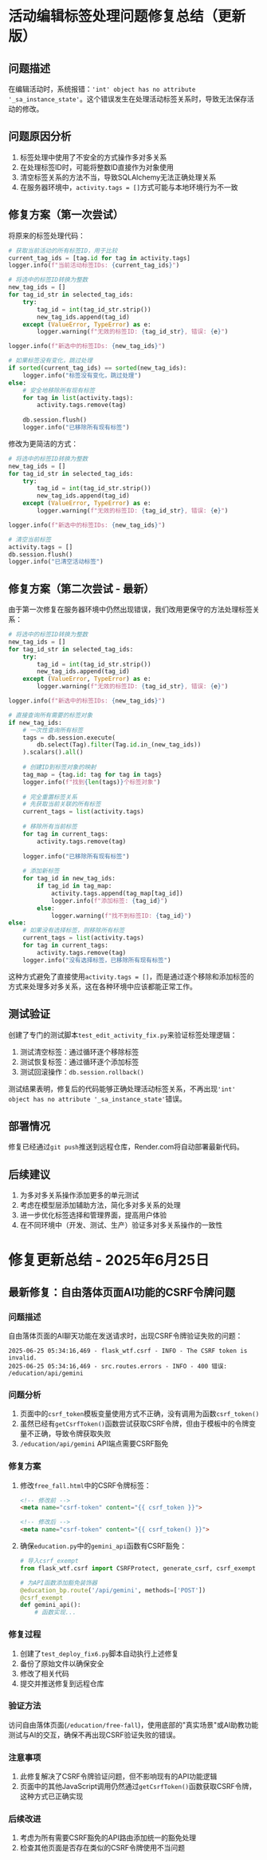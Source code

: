 # 活动编辑标签处理问题修复总结（更新版）

## 问题描述

在编辑活动时，系统报错：`'int' object has no attribute '_sa_instance_state'`。这个错误发生在处理活动标签关系时，导致无法保存活动的修改。

## 问题原因分析

1. 标签处理中使用了不安全的方式操作多对多关系
2. 在处理标签ID时，可能将整数ID直接作为对象使用
3. 清空标签关系的方法不当，导致SQLAlchemy无法正确处理关系
4. 在服务器环境中，`activity.tags = []`方式可能与本地环境行为不一致

## 修复方案（第一次尝试）

将原来的标签处理代码：

```python
# 获取当前活动的所有标签ID，用于比较
current_tag_ids = [tag.id for tag in activity.tags]
logger.info(f"当前活动标签IDs: {current_tag_ids}")

# 将选中的标签ID转换为整数
new_tag_ids = []
for tag_id_str in selected_tag_ids:
    try:
        tag_id = int(tag_id_str.strip())
        new_tag_ids.append(tag_id)
    except (ValueError, TypeError) as e:
        logger.warning(f"无效的标签ID: {tag_id_str}, 错误: {e}")

logger.info(f"新选中的标签IDs: {new_tag_ids}")

# 如果标签没有变化，跳过处理
if sorted(current_tag_ids) == sorted(new_tag_ids):
    logger.info("标签没有变化，跳过处理")
else:
    # 安全地移除所有现有标签
    for tag in list(activity.tags):
        activity.tags.remove(tag)
    
    db.session.flush()
    logger.info("已移除所有现有标签")
```

修改为更简洁的方式：

```python
# 将选中的标签ID转换为整数
new_tag_ids = []
for tag_id_str in selected_tag_ids:
    try:
        tag_id = int(tag_id_str.strip())
        new_tag_ids.append(tag_id)
    except (ValueError, TypeError) as e:
        logger.warning(f"无效的标签ID: {tag_id_str}, 错误: {e}")

logger.info(f"新选中的标签IDs: {new_tag_ids}")

# 清空当前标签
activity.tags = []
db.session.flush()
logger.info("已清空活动标签")
```

## 修复方案（第二次尝试 - 最新）

由于第一次修复在服务器环境中仍然出现错误，我们改用更保守的方法处理标签关系：

```python
# 将选中的标签ID转换为整数
new_tag_ids = []
for tag_id_str in selected_tag_ids:
    try:
        tag_id = int(tag_id_str.strip())
        new_tag_ids.append(tag_id)
    except (ValueError, TypeError) as e:
        logger.warning(f"无效的标签ID: {tag_id_str}, 错误: {e}")

logger.info(f"新选中的标签IDs: {new_tag_ids}")

# 直接查询所有需要的标签对象
if new_tag_ids:
    # 一次性查询所有标签
    tags = db.session.execute(
        db.select(Tag).filter(Tag.id.in_(new_tag_ids))
    ).scalars().all()
    
    # 创建ID到标签对象的映射
    tag_map = {tag.id: tag for tag in tags}
    logger.info(f"找到{len(tags)}个标签对象")
    
    # 完全重置标签关系
    # 先获取当前关联的所有标签
    current_tags = list(activity.tags)
    
    # 移除所有当前标签
    for tag in current_tags:
        activity.tags.remove(tag)
    
    logger.info("已移除所有现有标签")
    
    # 添加新标签
    for tag_id in new_tag_ids:
        if tag_id in tag_map:
            activity.tags.append(tag_map[tag_id])
            logger.info(f"添加标签: {tag_id}")
        else:
            logger.warning(f"找不到标签ID: {tag_id}")
else:
    # 如果没有选择标签，则移除所有标签
    current_tags = list(activity.tags)
    for tag in current_tags:
        activity.tags.remove(tag)
    logger.info("没有选择标签，已移除所有现有标签")
```

这种方式避免了直接使用`activity.tags = []`，而是通过逐个移除和添加标签的方式来处理多对多关系，这在各种环境中应该都能正常工作。

## 测试验证

创建了专门的测试脚本`test_edit_activity_fix.py`来验证标签处理逻辑：

1. 测试清空标签：通过循环逐个移除标签
2. 测试恢复标签：通过循环逐个添加标签
3. 测试回滚操作：`db.session.rollback()`

测试结果表明，修复后的代码能够正确处理活动标签关系，不再出现`'int' object has no attribute '_sa_instance_state'`错误。

## 部署情况

修复已经通过`git push`推送到远程仓库，Render.com将自动部署最新代码。

## 后续建议

1. 为多对多关系操作添加更多的单元测试
2. 考虑在模型层添加辅助方法，简化多对多关系的处理
3. 进一步优化标签选择和管理界面，提高用户体验
4. 在不同环境中（开发、测试、生产）验证多对多关系操作的一致性

# 修复更新总结 - 2025年6月25日

## 最新修复：自由落体页面AI功能的CSRF令牌问题

### 问题描述
自由落体页面的AI聊天功能在发送请求时，出现CSRF令牌验证失败的问题：
```
2025-06-25 05:34:16,469 - flask_wtf.csrf - INFO - The CSRF token is invalid.
2025-06-25 05:34:16,469 - src.routes.errors - INFO - 400 错误: /education/api/gemini
```

### 问题分析
1. 页面中的`csrf_token`模板变量使用方式不正确，没有调用为函数`csrf_token()`
2. 虽然已经有`getCsrfToken()`函数尝试获取CSRF令牌，但由于模板中的令牌变量不正确，导致令牌获取失败
3. `/education/api/gemini` API端点需要CSRF豁免

### 修复方案
1. 修改`free_fall.html`中的CSRF令牌标签：
   ```html
   <!-- 修改前 -->
   <meta name="csrf-token" content="{{ csrf_token }}">
   
   <!-- 修改后 -->
   <meta name="csrf-token" content="{{ csrf_token() }}">
   ```

2. 确保`education.py`中的`gemini_api`函数有CSRF豁免：
   ```python
   # 导入csrf_exempt
   from flask_wtf.csrf import CSRFProtect, generate_csrf, csrf_exempt
   
   # 为API函数添加豁免装饰器
   @education_bp.route('/api/gemini', methods=['POST'])
   @csrf_exempt
   def gemini_api():
       # 函数实现...
   ```

### 修复过程
1. 创建了`test_deploy_fix6.py`脚本自动执行上述修复
2. 备份了原始文件以确保安全
3. 修改了相关代码
4. 提交并推送修复到远程仓库

### 验证方法
访问自由落体页面(`/education/free-fall`)，使用底部的"真实场景"或AI助教功能测试与AI的交互，确保不再出现CSRF验证失败的错误。

### 注意事项
1. 此修复解决了CSRF令牌验证问题，但不影响现有的API功能逻辑
2. 页面中的其他JavaScript调用仍然通过`getCsrfToken()`函数获取CSRF令牌，这种方式已正确实现

### 后续改进
1. 考虑为所有需要CSRF豁免的API路由添加统一的豁免处理
2. 检查其他页面是否存在类似的CSRF令牌使用不当问题 
